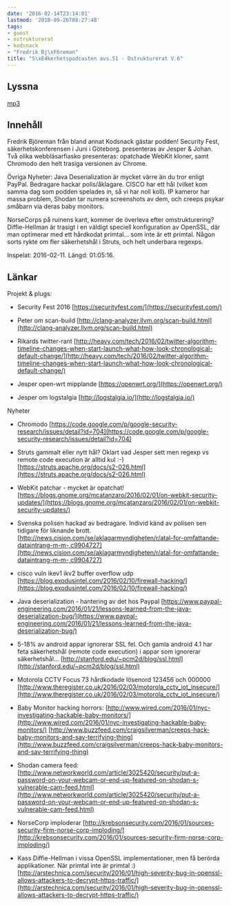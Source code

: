 ```yaml
---
date: '2016-02-14T23:14:01'
lastmod: '2018-09-26T08:27:48'
tags:
- guest
- ostrukturerat
- kodsnack
- "Fredrik Bj\xF6reman"
title: "S\xE4kerhetspodcasten avs.51 - Ostrukturerat V.6"
---
```

## Lyssna

[mp3](http://traffic.libsyn.com/sakerhetspodcasten/Ostrukturerat_v6_2016.mp3)

## Innehåll

Fredrik Björeman från bland annat Kodsnack gästar podden! Security Fest, säkerhetskonferensen
i Juni i Göteborg. presenteras av Jesper & Johan.  Två olika webbläsarfiasko presenteras:
opatchade WebKit kloner, samt Chromodo den helt trasiga versionen av Chrome.

Övriga Nyheter: Java Deserialization är mycket värre än du tror enligt PayPal. Bedragare
hackar polis/åklagare. CISCO har ett hål (vilket kom samma dag som podden spelades
in, så vi har noll koll). IP kameror har massa problem, Shodan tar numera screenshots
av dem, och creeps psykar småbarn via deras baby monitors.

NorseCorps på ruinens kant, kommer de överleva efter omstrukturering? Diffie-Hellman
är trasigt i en väldigt speciell konfiguration av OpenSSL, där man optimerar med
ett hårdkodat primtal… som inte är ett primtal. Någon sorts rykte om fler säkerhetshål
i Struts, och helt underbara regexps.

Inspelat: 2016-02-11. Längd: 01:05:16.

## Länkar

Projekt & plugs:

* Security Fest 2016 [https://securityfest.com/](https://securityfest.com/)

* Peter om scan-build [http://clang-analyzer.llvm.org/scan-build.html](http://clang-analyzer.llvm.org/scan-build.html)

* Rikards twitter-rant [http://heavy.com/tech/2016/02/twitter-algorithm-timeline-changes-when-start-launch-what-how-look-chronological-default-change/](http://heavy.com/tech/2016/02/twitter-algorithm-timeline-changes-when-start-launch-what-how-look-chronological-default-change/)

* Jesper open-wrt mipplande [https://openwrt.org/](https://openwrt.org/)

* Jesper om logstalgia [http://logstalgia.io/](http://logstalgia.io/)



Nyheter

* Chromodo [https://code.google.com/p/google-security-research/issues/detail?id=704](https://code.google.com/p/google-security-research/issues/detail?id=704)

* Struts gammalt eller nytt hål? Oklart vad Jesper sett men regexp vs remote code execution är alltid kul :-) [https://struts.apache.org/docs/s2-026.html](https://struts.apache.org/docs/s2-026.html)

* WebKit patchar - mycket är opatchat! [https://blogs.gnome.org/mcatanzaro/2016/02/01/on-webkit-security-updates/](https://blogs.gnome.org/mcatanzaro/2016/02/01/on-webkit-security-updates/)

* Svenska polisen hackad av bedragare. Individ känd av polisen sen tidigare för liknande brott. [http://news.cision.com/se/aklagarmyndigheten/r/atal-for-omfattande-dataintrang-m-m-,c9904727](http://news.cision.com/se/aklagarmyndigheten/r/atal-for-omfattande-dataintrang-m-m-,c9904727)

* cisco vuln ikev1 ikv2 buffer overflow udp [https://blog.exodusintel.com/2016/02/10/firewall-hacking/](https://blog.exodusintel.com/2016/02/10/firewall-hacking/)

* Java deserialization - hantering av det hos Paypal [https://www.paypal-engineering.com/2016/01/21/lessons-learned-from-the-java-deserialization-bug/](https://www.paypal-engineering.com/2016/01/21/lessons-learned-from-the-java-deserialization-bug/)

* 5-18% av android appar ignorerar SSL fel. Och gamla android 4.1 har feta säkerhetshål (remote code execution) i appar som ignorerar säkerhetshål… [http://stanford.edu/~pcm2d/blog/ssl.html](http://stanford.edu/~pcm2d/blog/ssl.html)

* Motorola CCTV Focus 73 hårdkodade lösenord 123456 och 000000 [http://www.theregister.co.uk/2016/02/03/motorola_cctv_iot_insecure/](http://www.theregister.co.uk/2016/02/03/motorola_cctv_iot_insecure/)

* Baby Monitor hacking horrors: [http://www.wired.com/2016/01/nyc-investigating-hackable-baby-monitors/](http://www.wired.com/2016/01/nyc-investigating-hackable-baby-monitors/)  [http://www.buzzfeed.com/craigsilverman/creeps-hack-baby-monitors-and-say-terrifying-thing](http://www.buzzfeed.com/craigsilverman/creeps-hack-baby-monitors-and-say-terrifying-thing)

* Shodan camera feed: [http://www.networkworld.com/article/3025420/security/put-a-password-on-your-webcam-or-end-up-featured-on-shodan-s-vulnerable-cam-feed.html](http://www.networkworld.com/article/3025420/security/put-a-password-on-your-webcam-or-end-up-featured-on-shodan-s-vulnerable-cam-feed.html)

* NorseCorp imploderar [http://krebsonsecurity.com/2016/01/sources-security-firm-norse-corp-imploding/](http://krebsonsecurity.com/2016/01/sources-security-firm-norse-corp-imploding/)

* Kass Diffie-Hellman i vissa OpenSSL implementationer, men få berörda applikationer. När primtal inte är primtal :) [http://arstechnica.com/security/2016/01/high-severity-bug-in-openssl-allows-attackers-to-decrypt-https-traffic/](http://arstechnica.com/security/2016/01/high-severity-bug-in-openssl-allows-attackers-to-decrypt-https-traffic/)




